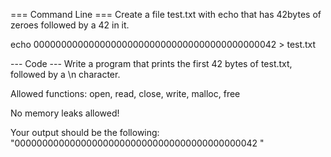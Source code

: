 === Command Line ===
Create a file test.txt with echo that has 42bytes of zeroes followed by a 42 in it.

echo 00000000000000000000000000000000000000000042 > test.txt


--- Code ---
Write a program that prints the first 42 bytes of test.txt, followed by a \n character.

Allowed functions:
open, read, close, write, malloc, free

No memory leaks allowed!

Your output should be the following:
"00000000000000000000000000000000000000000042
"